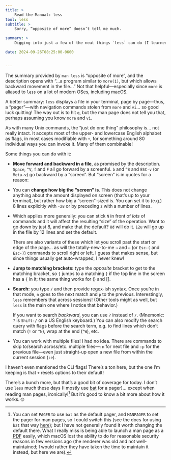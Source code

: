```yaml
---
title: >
    Read the Manual: less
tool: less
subtitle: >
    Sorry, “opposite of more” doesn’t tell me much.

summary: >
    Digging into just a few of the neat things `less` can do (I learned a bunch today).

date: 2024-09-26T08:25:00-0600


---
```


The summary provided by `man less` is “opposite of more”, and the description opens with “…a program similar to `more(1)`, but which allows backward movement in the file…” Not that helpful—especially since `more` is aliased to `less` on a lot of modern OSes, including macOS.

A better summary: `less` displays a file in your terminal, page by page—thus, a “pager”—with navigation commands stolen from `more` and `vi`… so good luck quitting! The way out is to hit `q`, but the man page does not tell you that, perhaps assuming you know `more` and `vi`.

As with many Unix commands, the “just do one thing” philosophy is… not really intact. It accepts most of the upper- and lowercase English alphabet as flags, in most cases modifiable with `+`, for something around 80 individual ways you can invoke it. Many of them combinable!

Some things you can do with it:

- **Move forward and backward in a file**, as promised by the description. `Space`, `^V`, `f` and `F` all go forward by a screenful. `b` and `^B` and `ESC-v` (or `Meta-v`) go backward by a “screen”. But “screen” is in quotes for a reason:

- You can **change how big the “screen” is**. This does not change anything about the amount displayed on screen (that’s up to your terminal), but rather how big a “screen”-sized is. You can set it to (e.g.) 8 lines explicitly with `-z8` or by preceding `z` with a number of lines.

- Which applies more generally: you can stick `N` in front of *lots* of commands and it will affect the resulting “size” of the operation. Want to go down by just 8, and make that the default? `8d` will do it. `12u` will go up in the file by 12 lines and set the default.

    There are also variants of these which let you scroll past the start or edge of the page… as will the totally-new-to-me `→` and `←` (or `Esc-(` and `Esc-)`) commands to scroll right or left. I guess that makes sense, but since things usually get auto-wrapped, I never knew!

- **Jump to matching brackets:** type the *opposite* bracket to get to the matching bracket, so `{` jumps to a matching `}` if the top line in the screen has a `{` in it; the same thing works for () and [].

- **Search:** you type `/` and then provide regex-ish syntax. Once you’re in that mode, `n` goes to the next match and `p` to the previous. Interestingly, `less` remembers that across sessions! (Other tools might as well, but `less` is the main one where I notice that behavior.)

    If you want to search *backward*, you can use `?` instead of `/`. (Mnemonic: `?` is `Shift-/` on a US English keyboard.) You can also modify the search query with flags before the search term, e.g. to find lines which don’t match (`!` or `^N`), wrap at the end (`^W`), etc.

- You can work with multiple files! I had no idea. There are commands to skip to/search across/etc. multiple files—`:n` for next file and `:p` for the previous file—even just straight-up open a new file from within the current session (`:e`).

I haven’t even mentioned the CLI flags! There’s a ton here, but the one I’m keeping is that `+` resets options to their default!

There’s a bunch more, but that’s a good bit of coverage for today. I don’t use `less` much these days (I mostly use [bat](https://github.com/sharkdp/bat) for a pager)… except when reading man pages, ironically![^man] But it’s good to know a bit more about how it works. 🤓

[^man]: You can set `PAGER` to use `bat` as the default pager, and `MANPAGER` to set the pager for man pages, so I could switch this (see the docs for using `bat` that way [here](https://github.com/sharkdp/bat#man)); but I have not generally found it worth changing the default there. What I really miss is being able to launch a man page as a <abbr title="portable document format">PDF</abbr> easily, which macOS lost the ability to do for reasonable security reasons in few versions ago (the renderer was old and not well-maintained; I would rather they have taken the time to maintain it instead, but here we are).
